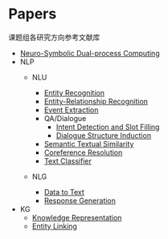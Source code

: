 # Papers
课题组各研究方向参考文献库

* [Neuro-Symbolic Dual-process Computing](https://github.com/ICTKC/Papers/blob/main/Neuro-Symbolic%20Learning.md)
* NLP
   * NLU
      * [Entity Recognition](https://github.com/ICTKC/Papers/blob/main/Entity_Recognition.md)
      * [Entity-Relationship Recognition](https://github.com/ICTKC/Papers/blob/main/Entity_Relationship_Recognition.md)
      * [Event Extraction](https://github.com/ICTKC/Papers/blob/main/Event_Extraction.md)
      * QA/Dialogue
         * [Intent Detection and Slot Filling](https://github.com/ICTKC/Papers/blob/main/Intent_Detection_and_Slot_Filling.md)
         * [Dialogue Structure Induction](https://github.com/ICTKC/Papers/blob/main/Dialogue_Structure_Induction.md)
      * [Semantic Textual Similarity](https://github.com/ICTKC/Papers/blob/main/Semantic_Textual_Similarity.md)
      * [Coreference Resolution](https://github.com/ICTKC/Papers/blob/main/Coreference_Resolution.md)
      * [Text Classifier](https://github.com/ICTKC/Papers/blob/main/TextClassifier.md)
      
   * NLG
      * [Data to Text](https://github.com/ICTKC/Papers/blob/main/Data2Text.md)
      * [Response Generation](https://github.com/ICTKC/Papers/blob/main/Response_Generation.md)
* KG
   * [Knowledge Representation](https://github.com/ICTKC/Papers/blob/main/Knowledge_Representation.md)
   * [Entity Linking](https://github.com/ICTKC/Papers/blob/main/Entity_Linking.md)
   
